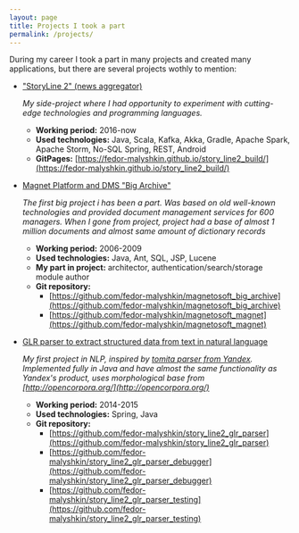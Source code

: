 ```yaml
---
layout: page
title: Projects I took a part
permalink: /projects/
---
```


During my career I took a part in many projects and created many applications,
but there are several projects wothly to mention:


* ["StoryLine 2" (news aggregator)](/projects/story_line2)

  _My side-project where I had opportunity to experiment with cutting-edge technologies and programming languages._
  * **Working period:** 2016-now
  * **Used technologies:** Java, Scala, Kafka, Akka, Gradle, Apache Spark, Apache Storm, No-SQL Spring, REST, Android
  * **GitPages:** [https://fedor-malyshkin.github.io/story_line2_build/](https://fedor-malyshkin.github.io/story_line2_build/)


* [Magnet Platform and DMS "Big Archive"](/projects/magnet_big_archive)

  _The first big project i has been a part. Was based on old well-known technologies and  provided document management services for 600 managers. When I gone from project, project had a base of almost 1 million documents and almost same amount of dictionary records_
  * **Working period:** 2006-2009
  * **Used technologies:** Java, Ant, SQL, JSP, Lucene
  * **My part in project:** architector, authentication/search/storage module author
  * **Git repository:**
  	* [https://github.com/fedor-malyshkin/magnetosoft_big_archive](https://github.com/fedor-malyshkin/magnetosoft_big_archive)
  	* [https://github.com/fedor-malyshkin/magnetosoft_magnet](https://github.com/fedor-malyshkin/magnetosoft_magnet)


* [GLR parser to extract structured data from text in natural language](/projects/glr_parser)

  _My first project in NLP, inspired by [tomita parser from Yandex](https://tech.yandex.ru/tomita/). Implemented fully in Java and have almost the same functionality as Yandex's product, uses morphological base from [http://opencorpora.org/](http://opencorpora.org/)_
  * **Working period:** 2014-2015
  * **Used technologies:** Spring, Java
  * **Git repository:**
  	* [https://github.com/fedor-malyshkin/story_line2_glr_parser](https://github.com/fedor-malyshkin/story_line2_glr_parser)
  	* [https://github.com/fedor-malyshkin/story_line2_glr_parser_debugger](https://github.com/fedor-malyshkin/story_line2_glr_parser_debugger)
  	* [https://github.com/fedor-malyshkin/story_line2_glr_parser_testing](https://github.com/fedor-malyshkin/story_line2_glr_parser_testing)
